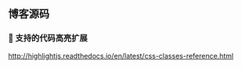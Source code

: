 ## 博客源码

### :watermelon: 支持的代码高亮扩展

<http://highlightjs.readthedocs.io/en/latest/css-classes-reference.html>

